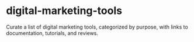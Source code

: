 # digital-marketing-tools
Curate a list of digital marketing tools, categorized by purpose, with links to documentation, tutorials, and reviews.
